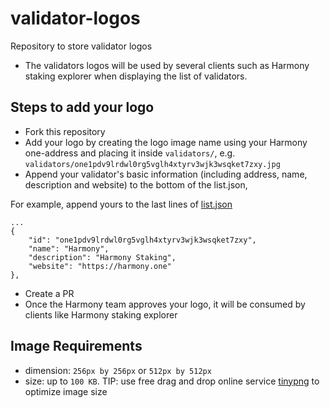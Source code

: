 # validator-logos
Repository to store validator logos
* The validators logos will be used by several clients such as Harmony staking explorer when displaying the list of validators.


## Steps to add your logo
* Fork this repository
* Add your logo by creating the logo image name using your Harmony one-address and placing it inside `validators/`, e.g. `validators/one1pdv9lrdwl0rg5vglh4xtyrv3wjk3wsqket7zxy.jpg`
* Append your validator's basic information (including address, name, description and website) to the bottom of the list.json,

For example, append yours to the last lines of [list.json](https://github.com/harmony-one/validator-logos/blob/master/list.json)

```
...
{
    "id": "one1pdv9lrdwl0rg5vglh4xtyrv3wjk3wsqket7zxy",
    "name": "Harmony",
    "description": "Harmony Staking",
    "website": "https://harmony.one"
},
```

* Create a PR
* Once the Harmony team approves your logo, it will be consumed by clients like Harmony staking explorer


## Image Requirements
- dimension: `256px by 256px` or `512px by 512px`
- size: up to `100 KB`. TIP: use free drag and drop online service [tinypng](https://tinypng.com/) to optimize image size
